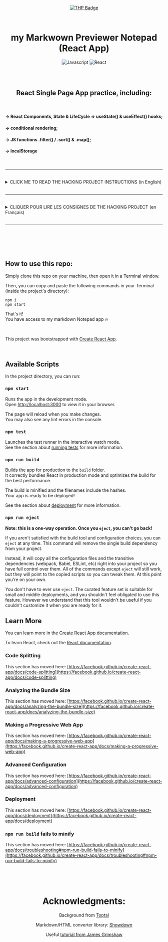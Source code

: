 <div align="center">

[![THP Badge](https://github.com/0xKubitus/Usefull-Stuff-for-README/blob/main/assets/mkdwn-badges/the-hacking-project.svg)](https://www.thehackingproject.org/)

</br>

# my Markwown Previewer Notepad (React App)

![Javascript](https://img.shields.io/badge/JavaScript-F7DF1E?style=for-the-badge&logo=javascript&logoColor=black)
![React](https://img.shields.io/badge/react-%2320232a.svg?style=for-the-badge&logo=react&logoColor=%2361DAFB)

</br>
</br>

## React Single Page App practice, including:

</br>

</div>

#### -> React Components, State & LifeCycle => useState() & useEffect() hooks;

#### -> conditional rendering;

#### -> JS functions .filter() / .sort() & .map();

#### -> localStorage



</br>
<hr>
</br>




<details>
<summary>
CLICK ME TO READ THE HACKING PROJECT INSTRUCTIONS (in English)
</summary>
<br>



# 1. INTRODUCTION

One of the most-famous applications in the world is the simple notepad. Available on Windows as on Mac, the notepad can be used at any time, and for everyone.

Your goal today will be to create your own Notepad using React. Inside your application, you can write in markdown, and your text will be displayed live as HTML.

If you don't know how to write in markdown, it's easy, don't worry: follow <a href="https://guides.github.com/features/mastering-markdown/">this link</a>.

All notes will be stored in localStorage. This way, you don't risk any problems with the GDPR.

</br>

</br>

# 2. PROJECT INSTRUCTIONS

Your application will consist of several parts.

On the left, the user will have access to a navigation bar. This will contain the list of your notes. The user will be able to see a title and the beginning of the text (~15 words). The user can create a new note by clicking the top button. On the right, taking ~80% of the width, the user will see the content of the selected note, nicely formatted in HTML, in the top part.

In the lower part, a text field (input) allowing to define the name of the note, as well as another field (textarea) allowing to modify the content of the note in markdown.



To convert your markdown into HTML, you can use the lib <a href="https://github.com/showdownjs/showdown">"showdown"</a>. It allows you to transform markdown into HTML, and vice versa. It is thanks to this that the markdown will be displayed in HTML and live, on the top part. By clicking on "save", the user saves the note. That is, if he reloads the page, his note is still visible in the list on the left. It will therefore be necessary to save the notes in the localStorage.

The user can change the note by clicking on one of them in the list on the left. He can modify it as he wishes.


</br>

</br>

# 3. EXPECTATIONS SUMMARY

The expected delivery is a gitHub repo containing your application.

<ul>
  <li>User can add a note.</li>
  <li>User can edit a note.</li>
  <li>The user can view a note.</li>
  <li>User can switch between ratings to see which one they like.</li>
</ul>

[OPTIONAL] The "save" button no longer exists, and the notes are saved regularly or at each change in the text.



</br>
</br>
</br>


</details>


</br>
<hr>
</br>

<details>
<summary>
CLIQUER POUR LIRE LES CONSIGNES DE THE HACKING PROJECT (en  Français)
</summary>
<br>

# 1. INTRODUCTION

L'une des applications les plus connues au monde est le simple bloc-notes. Disponible sur Windows comme sur Mac, ce dernier peut servir à n'importe quel moment, et pour tout le monde.

Ton objectif, aujourd'hui, sera de créer un bloc-notes. Dans celui-ci, tu pourras écrire en markdown, et ton texte sera affiché en live sous forme de HTML.

Si tu ne sais pas comment écrire en markdown, c'est facile, ne t'en fais pas : suit <a href="https://guides.github.com/features/mastering-markdown/">ce lien</a>.

L'ensemble des notes sera stocké dans le localStorage. Ainsi, tu ne risques aucun souci avec le RGPD.

</br>

</br>

# 2. CONSIGNES DU PROJET

Ton application sera constituée de plusieurs parties.  

Sur la gauche, l'utilisateur aura accès à une barre de navigation. Celle-ci contiendra la liste de tes notes. L'utilisateur pourra y voir un titre et le début du texte (~15 mots). L'utilisateur peut créer une nouvelle note en cliquant sur le bouton du haut.À droite, prenant ~80% de la largeur, l'utilisateur verra le contenu de la note sélectionnée, bien mis en forme en HTML, dans la partie haute.

Dans la partie basse, un champ de texte (input) permettant de définir le nom de la note, ainsi qu'un autre champ (textarea) permettant de modifier le contenu de la note en markdown.

Pour transformer ton markdown en HTML, tu pourras utiliser la lib <a href="https://github.com/showdownjs/showdown">"showdown"</a>. Celle-ci te permet de transformer du markdown en HTML, et inversement. C'est grâce à cela que le markdown sera affiché en HTML et en live, sur la partie du dessus. En cliquant sur "save", l'utilisateur sauvegarde la note. C'est-à-dire que s'il recharge la page, sa note est toujours visible dans la liste à gauche. Il faudra donc sauvegarder les notes dans le localStorage.

L'utilisateur peut changer de note en cliquant sur l'une d'elles dans la liste à gauche. Il peut la modifier à sa guise.


</br>

</br>

# 3. RENDU ATTENDU

Le rendu attendu est un repo gitHub contenant ton application.

<ul>
  <li>L'utilisateur peut ajouter une note.</li>
  <li>L'utilisateur peut modifier une note.</li>
  <li>L'utilisateur peut consulter une note.</li>
  <li>L'utilisateur peut basculer entre les notes pour voir celle qui lui plaît.</li>
</ul>  

[OPTIONNEL] Le bouton "sauvegarder" n'existe plus, et les notes sont sauvegardées régulièrement ou à chaque changement dans le texte.


</br>

</br>


</details>



</br>
<hr>
</br>
</br>
</br>
</br>

## How to use this repo:

Simply clone this repo on your machine, then open it in a Terminal window.

Then, you can copy and paste the following commands in your Terminal (inside the project's directory):

```
npm i
npm start
```

That's it!  
You have access to my markdown Notepad app :fire:

</br>

This project was bootstrapped with [Create React App](https://github.com/facebook/create-react-app).

</br>

## Available Scripts

In the project directory, you can run:

### `npm start`

Runs the app in the development mode.\
Open [http://localhost:3000](http://localhost:3000) to view it in your browser.

The page will reload when you make changes.\
You may also see any lint errors in the console.

### `npm test`

Launches the test runner in the interactive watch mode.\
See the section about [running tests](https://facebook.github.io/create-react-app/docs/running-tests) for more information.

### `npm run build`

Builds the app for production to the `build` folder.\
It correctly bundles React in production mode and optimizes the build for the best performance.

The build is minified and the filenames include the hashes.\
Your app is ready to be deployed!

See the section about [deployment](https://facebook.github.io/create-react-app/docs/deployment) for more information.

### `npm run eject`

**Note: this is a one-way operation. Once you `eject`, you can't go back!**

If you aren't satisfied with the build tool and configuration choices, you can `eject` at any time. This command will remove the single build dependency from your project.

Instead, it will copy all the configuration files and the transitive dependencies (webpack, Babel, ESLint, etc) right into your project so you have full control over them. All of the commands except `eject` will still work, but they will point to the copied scripts so you can tweak them. At this point you're on your own.

You don't have to ever use `eject`. The curated feature set is suitable for small and middle deployments, and you shouldn't feel obligated to use this feature. However we understand that this tool wouldn't be useful if you couldn't customize it when you are ready for it.

## Learn More

You can learn more in the [Create React App documentation](https://facebook.github.io/create-react-app/docs/getting-started).

To learn React, check out the [React documentation](https://reactjs.org/).

### Code Splitting

This section has moved here: [https://facebook.github.io/create-react-app/docs/code-splitting](https://facebook.github.io/create-react-app/docs/code-splitting)

### Analyzing the Bundle Size

This section has moved here: [https://facebook.github.io/create-react-app/docs/analyzing-the-bundle-size](https://facebook.github.io/create-react-app/docs/analyzing-the-bundle-size)

### Making a Progressive Web App

This section has moved here: [https://facebook.github.io/create-react-app/docs/making-a-progressive-web-app](https://facebook.github.io/create-react-app/docs/making-a-progressive-web-app)

### Advanced Configuration

This section has moved here: [https://facebook.github.io/create-react-app/docs/advanced-configuration](https://facebook.github.io/create-react-app/docs/advanced-configuration)

### Deployment

This section has moved here: [https://facebook.github.io/create-react-app/docs/deployment](https://facebook.github.io/create-react-app/docs/deployment)

### `npm run build` fails to minify

This section has moved here: [https://facebook.github.io/create-react-app/docs/troubleshooting#npm-run-build-fails-to-minify](https://facebook.github.io/create-react-app/docs/troubleshooting#npm-run-build-fails-to-minify)

</br>
</br>
</br>

<div align="center">

# Acknowledgments:

Background from <a href="https://www.toptal.com/designers/subtlepatterns/uploads/handmadepaper.png">Toptal</a>

Markdown/HTML converter library: <a href="https://github.com/showdownjs/showdown">Showdown</a>

Useful <a href="https://www.youtube.com/watch?v=ulOKYl5sHGk">tutorial from James Grimshaw</a>

</div>
